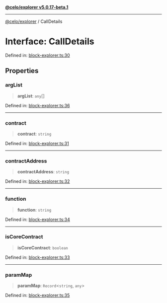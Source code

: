 [**@celo/explorer v5.0.17-beta.1**](../README.md)

***

[@celo/explorer](../README.md) / CallDetails

# Interface: CallDetails

Defined in: [block-explorer.ts:30](https://github.com/celo-org/developer-tooling/blob/master/packages/sdk/explorer/src/block-explorer.ts#L30)

## Properties

### argList

> **argList**: `any`[]

Defined in: [block-explorer.ts:36](https://github.com/celo-org/developer-tooling/blob/master/packages/sdk/explorer/src/block-explorer.ts#L36)

***

### contract

> **contract**: `string`

Defined in: [block-explorer.ts:31](https://github.com/celo-org/developer-tooling/blob/master/packages/sdk/explorer/src/block-explorer.ts#L31)

***

### contractAddress

> **contractAddress**: `string`

Defined in: [block-explorer.ts:32](https://github.com/celo-org/developer-tooling/blob/master/packages/sdk/explorer/src/block-explorer.ts#L32)

***

### function

> **function**: `string`

Defined in: [block-explorer.ts:34](https://github.com/celo-org/developer-tooling/blob/master/packages/sdk/explorer/src/block-explorer.ts#L34)

***

### isCoreContract

> **isCoreContract**: `boolean`

Defined in: [block-explorer.ts:33](https://github.com/celo-org/developer-tooling/blob/master/packages/sdk/explorer/src/block-explorer.ts#L33)

***

### paramMap

> **paramMap**: `Record`\<`string`, `any`\>

Defined in: [block-explorer.ts:35](https://github.com/celo-org/developer-tooling/blob/master/packages/sdk/explorer/src/block-explorer.ts#L35)
